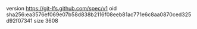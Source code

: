 version https://git-lfs.github.com/spec/v1
oid sha256:ea3576ef069e07b58d838b2116f08eeb81ac771e6c8aa0870ced325d92f07341
size 3608
